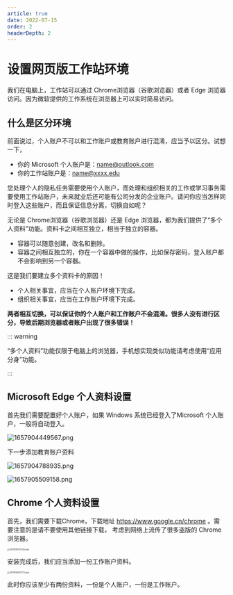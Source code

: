 ```yaml
---
article: true
date: 2022-07-15
order: 2
headerDepth: 2
---
```


# 设置网页版工作站环境

我们在电脑上，工作站可以通过 Chrome浏览器（谷歌浏览器）或者 Edge 浏览器访问。因为微软提供的工作系统在浏览器上可以实时简易访问。

## 什么是区分环境

前面说过，个人账户不可以和工作账户或教育账户进行混淆，应当予以区分。试想一下，

- 你的 Microsoft 个人账户是：name@outlook.com
- 你的工作站账户是：name@xxxx.edu

您处理个人的隐私任务需要使用个人账户，而处理和组织相关的工作或学习事务需要使用工作站账户，未来就业后还可能有公司分发的企业账户。请问你应当怎样同时登入这些账户，而且保证信息分离，切换自如呢？

无论是 Chrome浏览器（谷歌浏览器）还是 Edge 浏览器，都为我们提供了“多个人资料”功能。资料卡之间相互独立，相当于独立的容器。

- 容器可以随意创建，改名和删除。
- 容器之间相互独立的，你在一个容器中做的操作，比如保存密码，登入账户都不会影响到另一个容器。

这是我们要建立多个资料卡的原因！

- 个人相关事宜，应当在个人账户环境下完成。
- 组织相关事宜，应当在工作账户环境下完成。

**两者相互切换，可以保证你的个人账户和工作账户不会混淆。很多人没有进行区分，导致后期浏览器或者账户出现了很多错误！**

::: warning

“多个人资料”功能仅限于电脑上的浏览器，手机想实现类似功能请考虑使用“应用分身”功能。

:::

## Microsoft Edge 个人资料设置

首先我们需要配置好个人账户，如果 Windows 系统已经登入了Microsoft 个人账户，一般将自动登入。

![1657904449567.png](https://static-file.zxg.red/2022/07/16/4882d44fae4b9.png)

下一步添加教育账户资料

![1657904788935.png](https://static-file.zxg.red/2022/07/16/f9b26c56ff451.png)

![1657905509158.png](https://static-file.zxg.red/2022/07/16/ce5b184c027c8.png)

## Chrome 个人资料设置

首先，我们需要下载Chrome，下载地址  https://www.google.cn/chrome  。需要注意的是请不要使用其他链接下载， 考虑到网络上流传了很多盗版的 Chrome浏览器。

<img src="https://static-file.zxg.red/2022/07/16/d8ed0a68a794f.png" alt="1657905575293.png" style="zoom:33%;" />

安装完成后，我们应当添加一份工作账户资料。

<img src="https://static-file.zxg.red/2022/07/16/cdee6951d8cea.png" alt="1657905607773.png" style="zoom:33%;" />

此时你应该至少有两份资料，一份是个人账户，一份是工作账户。